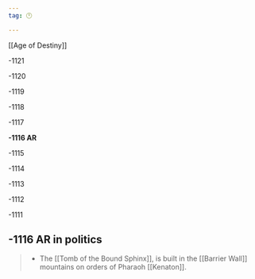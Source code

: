 ```yaml
---
tag: 🕛

---
```

[[Age of Destiny]]


-1121

-1120

-1119

-1118

-1117

**-1116 AR**

-1115

-1114

-1113

-1112

-1111



## -1116 AR in politics

>  - The [[Tomb of the Bound Sphinx]], is built in the [[Barrier Wall]] mountains on orders of Pharaoh [[Kenaton]].







